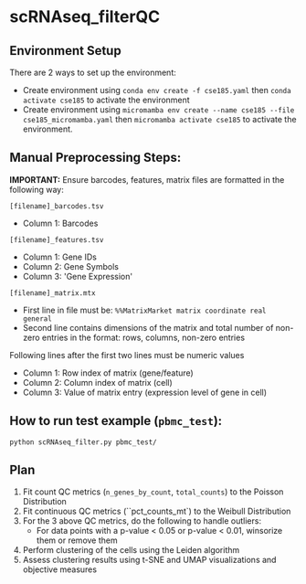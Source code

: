 # scRNAseq_filterQC

## Environment Setup
There are 2 ways to set up the environment: 
- Create environment using `conda env create -f cse185.yaml` then `conda activate cse185` to activate the environment 
- Create environment using `micromamba env create --name cse185 --file cse185_micromamba.yaml` then `micromamba activate cse185` to activate the environment.

## Manual Preprocessing Steps:
**IMPORTANT:** Ensure barcodes, features, matrix files are formatted in the following way:

`[filename]_barcodes.tsv`
- Column 1: Barcodes

`[filename]_features.tsv`
- Column 1: Gene IDs
- Column 2: Gene Symbols
- Column 3: 'Gene Expression'

`[filename]_matrix.mtx`
- First line in file must be: `%%MatrixMarket matrix coordinate real general`
- Second line contains dimensions of the matrix and total number of non-zero entries in the format: rows, columns, non-zero entries

Following lines after the first two lines must be numeric values
- Column 1: Row index of matrix (gene/feature)
- Column 2: Column index of matrix (cell)
- Column 3: Value of matrix entry (expression level of gene in cell)

## How to run test example (`pbmc_test`):
`python scRNAseq_filter.py pbmc_test/`

## Plan
 1. Fit count QC metrics (`n_genes_by_count`, `total_counts`) to the Poisson Distribution
 2. Fit continuous QC metrics (``pct_counts_mt`) to the Weibull Distribution
 3. For the 3 above QC metrics, do the following to handle outliers:
    - For data points with a p-value < 0.05 or p-value < 0.01, winsorize them or remove them
 4. Perform clustering of the cells using the Leiden algorithm
 5. Assess clustering results using t-SNE and UMAP visualizations and objective measures




